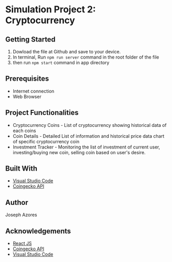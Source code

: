 # Simulation Project 2: Cryptocurrency

## Getting Started

1. Dowload the file at Github and save to your device.
2. In terminal, Run `npm run server` command in the root folder of the file
3. then run `npm start` command in app directory

## Prerequisites

- Internet connection
- Web Browser

## Project Functionalities

- Cryptocurrency Coins - List of cryptocurrency showing historical data of each coins
- Coin Details - Detailed List of information and historical price data chart of specific cryptocurrency coin
- Investment Tracker - Monitoring the list of investment of current user, investing/buying new coin, selling coin based on user's desire.

## Built With

- [Visual Studio Code](https://code.visualstudio.com/)
- [Coingecko API](https://www.coingecko.com/api/documentations/v3)

## Author

Joseph Azores

## Acknowledgements

- [React JS](https://reactjs.org/)
- [Coingecko API](https://www.coingecko.com/api/documentations/v3)
- [Visual Studio Code](https://code.visualstudio.com/)
